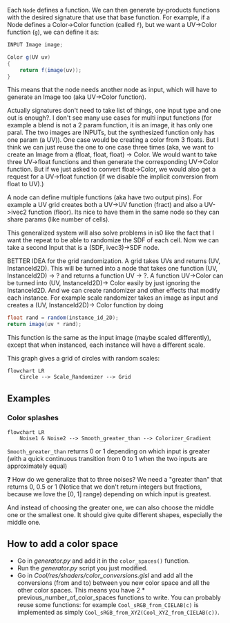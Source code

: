 Each `Node` defines a function. We can then generate by-products functions with the desired signature that use that base function.
For example, if a Node defines a Color->Color function (called `f`), but we want a UV->Color function (`g`), we can define it as:

```glsl
INPUT Image image;

Color g(UV uv)
{
    return f(image(uv));
}
```

This means that the node needs another node as input, which will have to generate an Image too (aka UV->Color function).

Actually signatures don't need to take list of things, one input type and one out is enough?. I don't see many use cases for multi input functions (for example a blend is not a 2 param function, it is an image, it has only one paral. The two images are INPUTs, but the synthesized function only has one param (a UV)). One case would be creating a color from 3 floats. But I think we can just reuse the one to one case three times (aka, we want to create an Image from a (float, float, float) -> Color. We would want to take three UV->float functions and then generate the corresponding UV->Color function. But if we just asked to convert float->Color, we would also get a request for a UV->float function (if we disable the implicit conversion from float to UV).)

A node can define multiple functions (aka have two output pins). For example a UV grid creates both a UV->UV function (fract) and also a UV->ivec2 function (floor). Its nice to have them in the same node so they can share params (like number of cells).

This generalized system will also solve problems in is0 like the fact that I want the repeat to be able to randomize the SDF of each cell. Now we can take a second Input that is a (SDF, ivec3)->SDF node.

BETTER IDEA for the grid randomization. A grid takes UVs and returns (UV, InstanceId2D). This will be turned into a node that takes one function (UV, InstanceId2D) -> ? and returns a function UV -> ?.
A function UV->Color can be turned into (UV, InstanceId2D)-> Color easily by just ignoring the InstanceId2D. And we can create randomizer and other effects that modify each instance. For example scale randomizer takes an image as input and creates a (UV, InstanceId2D)-> Color function by doing
```glsl
float rand = random(instance_id_2D);
return image(uv * rand);
```
This function is the same as the input image (maybe scaled differently), except that when instanced, each instance will have a different scale.

This graph gives a grid of circles with random scales:
```mermaid
flowchart LR
    Circle --> Scale_Randomizer --> Grid
```

## Examples

### Color splashes

```mermaid
flowchart LR
    Noise1 & Noise2 --> Smooth_greater_than --> Colorizer_Gradient
```

`Smooth_greater_than` returns 0 or 1 depending on which input is greater (with a quick continuous transition from 0 to 1 when the two inputs are approximately equal)

**?** How do we generalize that to three noises? We need a "greater than" that returns 0, 0.5 or 1 (Notice that we don't return integers but fractions, because we love the [0, 1] range) depending on which input is greatest.

And instead of choosing the greater one, we can also choose the middle one or the smallest one. It should give quite different shapes, especially the middle one.

## How to add a color space

- Go in *generator.py* and add it in the `color_spaces()` function.
- Run the *generator.py* script you just modified.
- Go in *Cool/res/shaders/color_conversions.glsl* and add all the conversions (from and to) between you new color space and all the other color spaces. This means you have 2 * previous_number_of_color_spaces functions to write. You can probably reuse some functions: for example `Cool_sRGB_from_CIELAB(c)` is implemented as simply `Cool_sRGB_from_XYZ(Cool_XYZ_from_CIELAB(c))`.